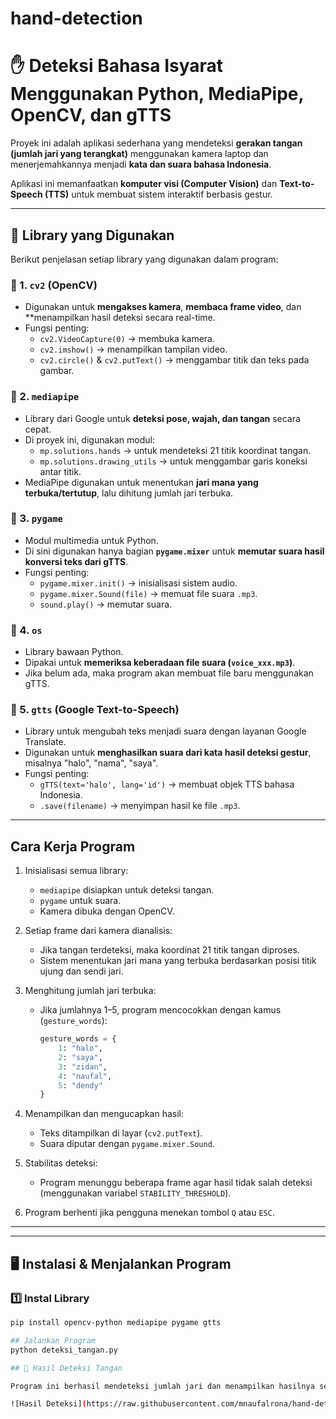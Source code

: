 # hand-detection

# ✋ Deteksi Bahasa Isyarat Menggunakan Python, MediaPipe, OpenCV, dan gTTS

Proyek ini adalah aplikasi sederhana yang mendeteksi **gerakan tangan (jumlah jari yang terangkat)** menggunakan kamera laptop dan menerjemahkannya menjadi **kata dan suara bahasa Indonesia**.

Aplikasi ini memanfaatkan **komputer visi (Computer Vision)** dan **Text-to-Speech (TTS)** untuk membuat sistem interaktif berbasis gestur.

---

## 🧩 Library yang Digunakan

Berikut penjelasan setiap library yang digunakan dalam program:

### 🔹 1. `cv2` (OpenCV)
- Digunakan untuk **mengakses kamera**, **membaca frame video**, dan **menampilkan hasil deteksi secara real-time.
- Fungsi penting:
  - `cv2.VideoCapture(0)` → membuka kamera.
  - `cv2.imshow()` → menampilkan tampilan video.
  - `cv2.circle()` & `cv2.putText()` → menggambar titik dan teks pada gambar.

### 🔹 2. `mediapipe`
- Library dari Google untuk **deteksi pose, wajah, dan tangan** secara cepat.
- Di proyek ini, digunakan modul:
  - `mp.solutions.hands` → untuk mendeteksi 21 titik koordinat tangan.
  - `mp.solutions.drawing_utils` → untuk menggambar garis koneksi antar titik.
- MediaPipe digunakan untuk menentukan **jari mana yang terbuka/tertutup**, lalu dihitung jumlah jari terbuka.

### 🔹 3. `pygame`
- Modul multimedia untuk Python.
- Di sini digunakan hanya bagian **`pygame.mixer`** untuk **memutar suara hasil konversi teks dari gTTS**.
- Fungsi penting:
  - `pygame.mixer.init()` → inisialisasi sistem audio.
  - `pygame.mixer.Sound(file)` → memuat file suara `.mp3`.
  - `sound.play()` → memutar suara.

### 🔹 4. `os`
- Library bawaan Python.
- Dipakai untuk **memeriksa keberadaan file suara (`voice_xxx.mp3`)**.
- Jika belum ada, maka program akan membuat file baru menggunakan gTTS.

### 🔹 5. `gtts` (Google Text-to-Speech)
- Library untuk mengubah teks menjadi suara dengan layanan Google Translate.
- Digunakan untuk **menghasilkan suara dari kata hasil deteksi gestur**, misalnya "halo", "nama", "saya".
- Fungsi penting:
  - `gTTS(text='halo', lang='id')` → membuat objek TTS bahasa Indonesia.
  - `.save(filename)` → menyimpan hasil ke file `.mp3`.

---

## Cara Kerja Program

1. Inisialisasi semua library:
   - `mediapipe` disiapkan untuk deteksi tangan.
   - `pygame` untuk suara.
   - Kamera dibuka dengan OpenCV.

2. Setiap frame dari kamera dianalisis:
   - Jika tangan terdeteksi, maka koordinat 21 titik tangan diproses.
   - Sistem menentukan jari mana yang terbuka berdasarkan posisi titik ujung dan sendi jari.

3. Menghitung jumlah jari terbuka:
   - Jika jumlahnya 1–5, program mencocokkan dengan kamus (`gesture_words`):
     ```python
     gesture_words = {
         1: "halo",
         2: "saya",
         3: "zidan",
         4: "naufal",
         5: "dendy"
     }
     ```

4. Menampilkan dan mengucapkan hasil:
   - Teks ditampilkan di layar (`cv2.putText`).
   - Suara diputar dengan `pygame.mixer.Sound`.

5. Stabilitas deteksi:
   - Program menunggu beberapa frame agar hasil tidak salah deteksi (menggunakan variabel `STABILITY_THRESHOLD`).

6. Program berhenti jika pengguna menekan tombol `Q` atau `ESC`.

---


---

## 🖥️ Instalasi & Menjalankan Program

### 1️⃣ Instal Library
```bash
pip install opencv-python mediapipe pygame gtts

## Jalankan Program
python deteksi_tangan.py

## 📸 Hasil Deteksi Tangan

Program ini berhasil mendeteksi jumlah jari dan menampilkan hasilnya seperti berikut:

![Hasil Deteksi](https://raw.githubusercontent.com/mnaufalrona/hand-detection/blob/main/hasil.png)







